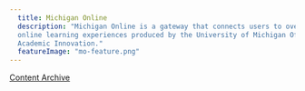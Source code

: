 ```yaml
---
  title: Michigan Online
  description: "Michigan Online is a gateway that connects users to over 100
  online learning experiences produced by the University of Michigan Office of
  Academic Innovation."
  featureImage: "mo-feature.png"
---
```


<ProjectPage :project="$page.frontmatter"/>

[Content Archive](./content-archive.md)
